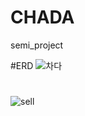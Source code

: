 # CHADA
semi_project

#ERD
![차다](https://github.com/shin4sjh/CHADA/assets/135290550/0d27d88c-2ed1-426f-a0b8-d85f915dadc2)

#
![sell](https://github.com/shin4sjh/CHADA/assets/135290550/905ff338-33c7-498c-b5ac-1d90b59e064f)
